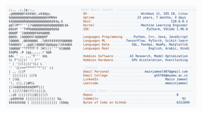<picture>
  <source srcset="https://raw.githubusercontent.com/mmazinjameel/mmazinjameel/main/dark_mode.svg?v=1749449825" media="(prefers-color-scheme: dark)">
  <img src="https://raw.githubusercontent.com/mmazinjameel/mmazinjameel/main/light_mode.svg?v=1749449825">
</picture>
